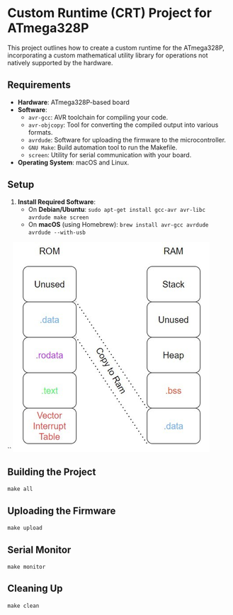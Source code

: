 # Custom Runtime (CRT) Project for ATmega328P

This project outlines how to create a custom runtime for the ATmega328P, incorporating a custom mathematical utility library for operations not natively supported by the hardware.

## Requirements

- **Hardware**: ATmega328P-based board 
- **Software**:
  - `avr-gcc`: AVR toolchain for compiling your code.
  - `avr-objcopy`: Tool for converting the compiled output into various formats.
  - `avrdude`: Software for uploading the firmware to the microcontroller.
  - `GNU Make`: Build automation tool to run the Makefile.
  - `screen`: Utility for serial communication with your board.
- **Operating System**: macOS and Linux.

## Setup

1. **Install Required Software**:
   - On **Debian/Ubuntu**: `sudo apt-get install gcc-avr avr-libc avrdude make screen`
   - On **macOS** (using Homebrew): `brew install avr-gcc avrdude avrdude --with-usb`

``
![Logo](./memlayout.png "Memory Layout")


## Building the Project

```
make all
```

## Uploading the Firmware

```
make upload
```

## Serial Monitor

```
make monitor
```

## Cleaning Up

```
make clean
```


